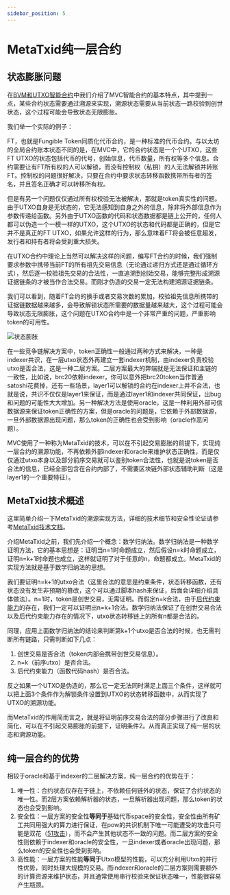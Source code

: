 ```yaml
---
sidebar_position: 5
---
```

# MetaTxid纯一层合约

## 状态膨胀问题

在[BVM和UTXO智能合约](mvc-bvm-utxo.md)中我们介绍了MVC智能合约的基本特点，其中提到一点，某些合约状态需要通过溯源来实现，溯源状态需要从当前状态一路校验到创世状态，这个过程可能会导致状态无限膨胀。

我们举一个实际的例子：

FT，也就是Fungible Token同质化代币合约，是一种标准的代币合约。与以太坊的全局合约账本状态不同的是，在MVC中，它的合约状态是一个个UTXO，这些FT UTXO的状态包括代币的代号，创始信息，代币数量，所有权等多个信息。合约需要让有FT所有权的人可以解锁，而没有控制权（私钥）的人无法解锁并转账FT。控制权的问题很好解决，只要在合约中要求状态转移函数携带所有者的签名，并且签名正确才可以转移所有权。

但是有另一个问题仅仅通过所有权校验无法被解决，那就是token真实性的问题。由于UTXO自身是无状态的，它无法感知到自身之外的信息，除非将外部信息作为参数传递给函数。另外由于UTXO函数的代码和状态数据都是链上公开的，任何人都可以伪造一个一模一样的UTXO，这个UTXO的状态和代码都是正确的，但是它并不是真正的FT UTXO，如果允许这样的行为，那么意味着FT将会被任意超发，发行者和持有者将会受到重大损失。

在UTXO合约中理论上当然可以解决这样的问题，编写FT合约的时候，我们强制要求参数中携带当前FT的所有祖先交易信息（无论通过递归方式还是通过循环方式），然后逐一校验祖先交易的合法性，一直追溯到创始交易，能够完整形成溯源证据链条的才被当作合法交易。而刚才伪造的交易一定无法构建溯源证据链条。

我们可以看到，随着FT合约的换手或者交易次数的累加，校验祖先信息所携带的证据链数据越来越多，会导致解锁状态所需要的数据量越来越大，这个过程可能会导致状态无限膨胀，这个问题在UTXO合约中是一个非常严重的问题，严重影响token的可用性。

![状态膨胀](/img/russian-nesting-dolls.png)

在一些竞争链解决方案中，token正确性一般通过两种方式来解决，一种是indexer共识，在一层utxo状态外再建立一套indexer机制，由indexer负责校验utxo是否合法，这是一种二层方案。二层方案最大的弊端就是无法保证和主链的一致性，比如说，brc20依赖indexer，你可以意外把brc20token当作普通satoshi花费掉，还有一些场景，layer1可以解锁的合约在indexer上并不合法，也就是说，共识不仅仅是layer1来保证，而是通过layer1和indexer共同保证，出bug和问题的可能性大大增加。另一种解决方法是使用oracle，这是一种利用外部可信数据源来保证token正确性的方案，但是oracle的问题是，它依赖于外部数据源，一旦外部数据源出现问题，那么token的正确性也会受到影响（oracle作恶问题）。

MVC使用了一种称为MetaTxid的技术，可以在不引起交易膨胀的前提下，实现纯一层合约的溯源功能，不再依赖外部indexer和oracle来维护状态正确性，而是仅仅通过utxo本身以及部分前序交易就可以鉴别token合法性，也就是说token是否合法的信息，已经全部包含在合约内部了，不需要区块链外部状态辅助判断（这是layer1的一个重要特征）。

## MetaTxid技术概述

这里简单介绍一下MetaTxid的溯源实现方法，详细的技术细节和安全性论证请参考[MetaTxid技术文档](/docs/blockchain/mvc-improvements/meta-txid)。

介绍MetaTxid之前，我们先介绍一个概念：数学归纳法。数学归纳法是一种数学证明方法，它的基本思想是：证明当n=1时命题成立，然后假设n=k时命题成立，证明n=k+1时命题也成立，这样就证明了对于任意的n，命题都成立。MetaTxid的实现方法就是基于数学归纳法的思想。

我们要证明n=k+1的utxo合法（这里合法的意思是约束条件，状态转移函数，还有状态没有发生非预期的篡改，这个可以通过脚本hash来保证，后面会详细介绍具体做法）。n=1时，token是创世交易，无需证明。而假定n=k合法，由于[后代约束能力](/docs/contract/scrypt-language/stateful-contracts)的存在，我们一定可以证明出n=k+1合法。数学归纳法保证了在创世交易合法以及后代约束能力存在的情况下，utxo状态转移链上的所有n都是合法的。

同理，应用上面数学归纳法的结论来判断第k+1个utxo是否合法的时候，也无需判断所有链路，只需判断如下几点：

1. 创世交易是否合法（token内部会携带创世交易信息）。
2. n=k（前序utxo）是否合法。
3. 后代约束能力（函数代码hash）是否合法。

反之如果一个UTXO是伪造的，那么它一定无法同时满足上面三个条件，这样就可以把上面3个条件作为解锁条件设置到UTXO的状态转移函数中，从而实现了UTXO的溯源功能。

而MetaTxid的作用简而言之，就是将证明前序交易合法的部分步骤进行了改良和简化，可以在不引起交易膨胀的前提下，证明条件2。从而真正实现了纯一层的状态和溯源功能。

## 纯一层合约的优势

相较于oracle和基于indexer的二层解决方案，纯一层合约的优势在于：

1. 唯一性：合约状态仅存在于链上，不依赖任何链外的状态，保证了合约状态的唯一性。而2层方案依赖解析器的状态，一旦解析器出现问题，那么token的状态也会受到影响。
2. 安全性：一层方案的安全性**等同于**基础代币space的安全性，安全性由所有矿工共同用强大的算力进行保证，在pow的共识机制下唯一可能遭受的攻击只可能是双花（[51攻击](/docs/mining/concepts/reorg-orphan-51attack)），而不会产生其他状态不一致的问题。而二层方案的安全性则依赖于indexer和oracle的安全性，一旦indexer或者oracle出现问题，那么token的安全性也会受到影响。
3. 高性能：一层方案的性能**等同于**Utxo模型的性能，可以充分利用Utxo的并行性优势，同时处理大规模的交易。而indexer和oracle的二层方案则需要额外的计算资源来维护状态，并且通常使用串行校验来保证状态唯一，性能很容易产生瓶颈。
